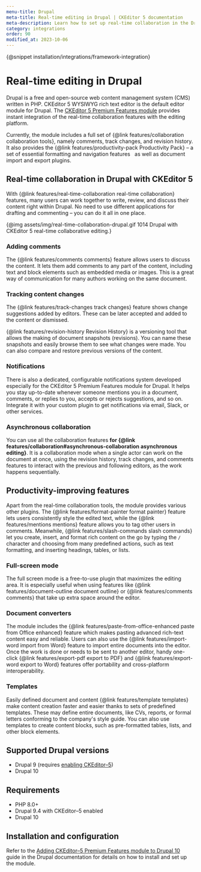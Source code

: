 ```yaml
---
menu-title: Drupal
meta-title: Real-time editing in Drupal | CKEditor 5 documentation
meta-description: Learn how to set up real-time collaboration in the Drupal editing platform with the CKEditor 5 Premium Features module.
category: integrations
order: 90
modified_at: 2023-10-06
---
```


{@snippet installation/integrations/framework-integration}

# Real-time editing in Drupal

Drupal is a free and open-source web content management system (CMS) written in PHP. CKEditor&nbsp;5 WYSIWYG rich text editor is the default editor module for Drupal. The [CKEditor&nbsp;5 Premium Features module](https://www.drupal.org/project/ckeditor5_premium_features) provides instant integration of the real-time collaboration features with the editing platform.

Currently, the module includes a full set of {@link features/collaboration collaboration tools}, namely comments, track changes, and revision history. It also provides the {@link features/productivity-pack Productivity Pack} &ndash; a set of essential formatting and navigation features &nbsp; as well as document import and export plugins.

## Real-time collaboration in Drupal with CKEditor 5

With {@link features/real-time-collaboration real-time collaboration} features, many users can work together to write, review, and discuss their content right within Drupal. No need to use different applications for drafting and commenting &ndash; you can do it all in one place.

{@img assets/img/real-time-collaboration-drupal.gif 1014 Drupal with CKEditor&nbsp;5 real-time collaborative editing.}

### Adding comments

The {@link features/comments comments} feature allows users to discuss the content. It lets them add comments to any part of the content, including text and block elements such as embedded media or images. This is a great way of communication for many authors working on the same document.

### Tracking content changes

The {@link features/track-changes track changes} feature shows change suggestions added by editors. These can be later accepted and added to the content or dismissed.

{@link features/revision-history Revision History} is a versioning tool that allows the making of document snapshots (revisions). You can name these snapshots and easily browse them to see what changes were made. You can also compare and restore previous versions of the content.

### Notifications

There is also a dedicated, configurable notifications system developed especially for the CKEditor&nbsp;5 Premium Features module for Drupal. It helps you stay up-to-date whenever someone mentions you in a document, comments, or replies to you, accepts or rejects suggestions, and so on. Integrate it with your custom plugin to get notifications via email, Slack, or other services.

### Asynchronous collaboration

You can use all the collaboration features **for {@link features/collaboration#asynchronous-collaboration asynchronous editing}**. It is a collaboration mode when a single actor can work on the document at once, using the revision history, track changes, and comments features to interact with the previous and following editors, as the work happens sequentially.

## Productivity-improving features

Apart from the real-time collaboration tools, the module provides various other plugins. The {@link features/format-painter format painter} feature lets users consistently style the edited text, while the {@link features/mentions mentions} feature allows you to tag other users in comments. Meanwhile, {@link features/slash-commands slash commands} let you create, insert, and format rich content on the go by typing the `/` character and choosing from many predefined actions, such as text formatting, and inserting headings, tables, or lists.

### Full-screen mode

The full screen mode is a free-to-use plugin that maximizes the editing area. It is especially useful when using features like {@link features/document-outline document outline} or {@link features/comments comments} that take up extra space around the editor.

### Document converters

The module includes the {@link features/paste-from-office-enhanced paste from Office enhanced} feature which makes pasting advanced rich-text content easy and reliable. Users can also use the {@link features/import-word import from Word} feature to import entire documents into the editor. Once the work is done or needs to be sent to another editor, handy one-click {@link features/export-pdf export to PDF} and {@link features/export-word export to Word} features offer portability and cross-platform interoperability.

### Templates

Easily defined document and content {@link features/template templates} make content creation faster and easier thanks to sets of predefined templates. These may define entire documents, like CVs, reports, or formal letters conforming to the company's style guide. You can also use templates to create content blocks, such as pre-formatted tables, lists, and other block elements.

## Supported Drupal versions

* Drupal 9 (requires [enabling CKEditor&ndash;5](https://www.drupal.org/docs/core-modules-and-themes/core-modules/experimental-ckeditor-5/installation-and-configuration-of-ckeditor-5-module-on-drupal-9))
* Drupal 10

## Requirements

* PHP 8.0+
* Drupal 9.4 with CKEditor&ndash;5 enabled
* Drupal 10

## Installation and configuration

Refer to the [Adding CKEditor&ndash;5 Premium Features module to Drupal 10](https://www.drupal.org/docs/contributed-modules/ckeditor-5-premium-features/how-to-install-and-set-up-the-module) guide in the Drupal documentation for details on how to install and set up the module.
